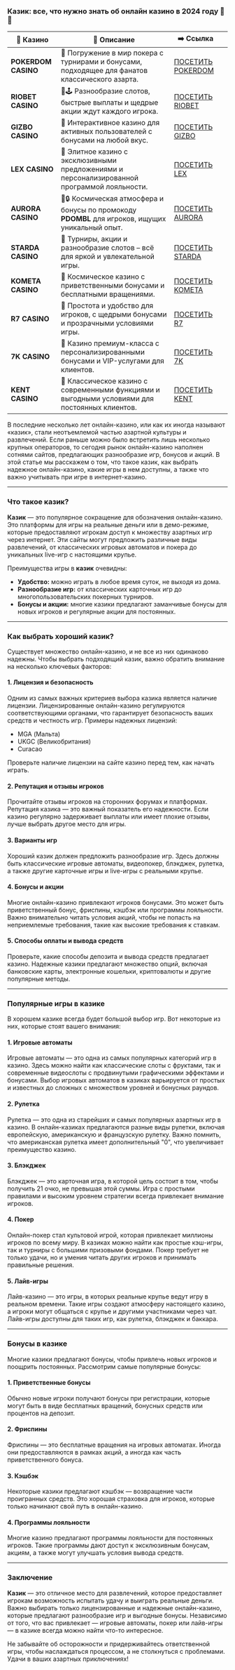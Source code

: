 ### **Казик: все, что нужно знать об онлайн казино в 2024 году 🎰💥**
| 🎰 Казино           | 📜 Описание                                                                                       | ➡️ Ссылка                                                                                          |   |
| ------------------- | ------------------------------------------------------------------------------------------------- | -------------------------------------------------------------------------------------------------- | - |
| **POKERDOM CASINO** | 🎲 Погружение в мир покера с турнирами и бонусами, подходящее для фанатов классического азарта.   | [ПОСЕТИТЬ POKERDOM](https://brandplay.link/FwVc4f)                                                 |   |
| **RIOBET CASINO**   | 🌟🕹️ Разнообразие слотов, быстрые выплаты и щедрые акции ждут каждого игрока.                    | [ПОСЕТИТЬ RIOBET](https://brandplay.link/TnjsxFvH)                                                 |   |
| **GIZBO CASINO**    | 🚀 Интерактивное казино для активных пользователей с бонусами на любой вкус.                      | [ПОСЕТИТЬ GIZBO](https://brandplay.link/rvzLrVLp)                                                  |   |
| **LEX CASINO**      | 🎰 Элитное казино с эксклюзивными предложениями и персонализированной программой лояльности.      | [ПОСЕТИТЬ LEX](https://brandplay.link/VMqNXPFs)                                                    |   |
| **AURORA CASINO**   | 🌌🔒 Космическая атмосфера и бонусы по промокоду **PDOMBL** для игроков, ищущих уникальный опыт. | [ПОСЕТИТЬ AURORA](https://10trafic-stat2.com/click/668546556bcc6313411604bc/6766/13031/subaccount) |   |
| **STARDA CASINO**   | 🌠 Турниры, акции и разнообразие слотов – всё для яркой и увлекательной игры.                     | [ПОСЕТИТЬ STARDA](https://brandplay.link/HDcDrxLk)                                                 |   |
| **KOMETA CASINO**   | 💫 Космическое казино с приветственными бонусами и бесплатными вращениями.                        | [ПОСЕТИТЬ KOMETA](https://brandplay.link/jHzFFYGv)                                                 |   |
| **R7 CASINO**       | 🎯 Простота и удобство для игроков, с щедрыми бонусами и прозрачными условиями игры.              | [ПОСЕТИТЬ R7](https://brandplay.link/dByFXP7h)                                                     |   |
| **7K CASINO**       | 💎 Казино премиум-класса с персонализированными бонусами и VIP-услугами для клиентов.             | [ПОСЕТИТЬ 7K](https://brandplay.link/dd46bNgD)                                                     |   |
| **KENT CASINO**     | 🎲 Классическое казино с современными функциями и выгодными условиями для постоянных клиентов.    | [ПОСЕТИТЬ KENT](https://brandplay.link/XRH1g6Vb)      
В последние несколько лет онлайн-казино, или как их иногда называют «казик», стали неотъемлемой частью азартной культуры и развлечений. Если раньше можно было встретить лишь несколько крупных операторов, то сегодня рынок онлайн-казино наполнен сотнями сайтов, предлагающих разнообразие игр, бонусов и акций. В этой статье мы расскажем о том, что такое казик, как выбрать надежное онлайн-казино, какие игры в нем доступны, а также что важно учитывать при игре в интернет-казино.

***

### **Что такое казик?**

**Казик** — это популярное сокращение для обозначения онлайн-казино. Это платформы для игры на реальные деньги или в демо-режиме, которые предоставляют игрокам доступ к множеству азартных игр через интернет. Эти сайты могут предложить различные виды развлечений, от классических игровых автоматов и покера до уникальных live-игр с настоящими крупье.

Преимущества игры в **казик** очевидны:

* **Удобство:** можно играть в любое время суток, не выходя из дома.
* **Разнообразие игр:** от классических карточных игр до многопользовательских покерных турниров.
* **Бонусы и акции:** многие казики предлагают заманчивые бонусы для новых игроков и регулярные акции для постоянных.

***

### **Как выбрать хороший казик?**

Существует множество онлайн-казино, и не все из них одинаково надежны. Чтобы выбрать подходящий казик, важно обратить внимание на несколько ключевых факторов:

#### **1. Лицензия и безопасность**

Одним из самых важных критериев выбора казика является наличие лицензии. Лицензированные онлайн-казино регулируются соответствующими органами, что гарантирует безопасность ваших средств и честность игр. Примеры надежных лицензий:

* MGA (Мальта)
* UKGC (Великобритания)
* Curacao

Проверьте наличие лицензии на сайте казино перед тем, как начать играть.

#### **2. Репутация и отзывы игроков**

Прочитайте отзывы игроков на сторонних форумах и платформах. Репутация казика — это важный показатель его надежности. Если казино регулярно задерживает выплаты или имеет плохие отзывы, лучше выбрать другое место для игры.

#### **3. Варианты игр**

Хороший казик должен предложить разнообразие игр. Здесь должны быть классические игровые автоматы, видеопокер, блэкджек, рулетка, а также другие карточные игры и live-игры с реальными крупье.

#### **4. Бонусы и акции**

Многие онлайн-казино привлекают игроков бонусами. Это может быть приветственный бонус, фриспины, кэшбэк или программы лояльности. Важно внимательно читать условия акций, чтобы не попасть на неприемлемые требования, такие как высокие требования к ставкам.

#### **5. Способы оплаты и вывода средств**

Проверьте, какие способы депозита и вывода средств предлагает казино. Надежные казики предлагают множество опций, включая банковские карты, электронные кошельки, криптовалюты и другие популярные методы.

***

### **Популярные игры в казике**

В хорошем казике всегда будет большой выбор игр. Вот некоторые из них, которые стоят вашего внимания:

#### **1. Игровые автоматы**

Игровые автоматы — это одна из самых популярных категорий игр в казино. Здесь можно найти как классические слоты с фруктами, так и современные видеослоты с продвинутыми графическими эффектами и бонусами. Выбор игровых автоматов в казиках варьируется от простых и известных до сложных с множеством уровней и бонусных раундов.

#### **2. Рулетка**

Рулетка — это одна из старейших и самых популярных азартных игр в казино. В онлайн-казиках предлагаются разные виды рулетки, включая европейскую, американскую и французскую рулетку. Важно помнить, что американская рулетка имеет дополнительный "0", что увеличивает преимущество казино.

#### **3. Блэкджек**

Блэкджек — это карточная игра, в которой цель состоит в том, чтобы получить 21 очко, не превышая этой суммы. Игра с простыми правилами и высоким уровнем стратегии всегда привлекает внимание игроков.

#### **4. Покер**

Онлайн-покер стал культовой игрой, которая привлекает миллионы игроков по всему миру. В казиках можно найти как простые кэш-игры, так и турниры с большими призовыми фондами. Покер требует не только удачи, но и умения читать других игроков и принимать правильные решения.

#### **5. Лайв-игры**

Лайв-казино — это игры, в которых реальные крупье ведут игру в реальном времени. Такие игры создают атмосферу настоящего казино, а игроки могут общаться с крупье и другими участниками через чат. Лайв-игры доступны для таких игр, как рулетка, блэкджек и баккара.

***

### **Бонусы в казике**

Многие казики предлагают бонусы, чтобы привлечь новых игроков и поощрить постоянных. Рассмотрим самые популярные бонусы:

#### **1. Приветственные бонусы**

Обычно новые игроки получают бонусы при регистрации, которые могут быть в виде бесплатных вращений, бонусных средств или процентов на депозит.

#### **2. Фриспины**

Фриспины — это бесплатные вращения на игровых автоматах. Иногда они предоставляются в рамках акций, а иногда как часть приветственного бонуса.

#### **3. Кэшбэк**

Некоторые казики предлагают кэшбэк — возвращение части проигранных средств. Это хорошая страховка для игроков, которые только начинают свой путь в онлайн-казино.

#### **4. Программы лояльности**

Многие казино предлагают программы лояльности для постоянных игроков. Такие программы дают доступ к эксклюзивным бонусам, акциям, а также могут улучшать условия вывода средств.

***

### **Заключение**

**Казик** — это отличное место для развлечений, которое предоставляет игрокам возможность испытать удачу и выиграть реальные деньги. Важно выбирать только лицензированные и надежные онлайн-казино, которые предлагают разнообразие игр и выгодные бонусы. Независимо от того, что вас привлекает — игровые автоматы, покер или лайв-игры — в казике всегда можно найти что-то интересное.

Не забывайте об осторожности и придерживайтесь ответственной игры, чтобы наслаждаться процессом, а не столкнуться с проблемами. Удачи в ваших азартных приключениях!
